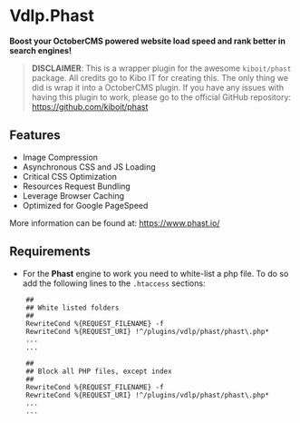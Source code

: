 # Vdlp.Phast

**Boost your OctoberCMS powered website load speed and rank better in search engines!**

> **DISCLAIMER**: This is a wrapper plugin for the awesome `kiboit/phast` package. All credits go to Kibo IT for creating this.
The only thing we did is wrap it into a OctoberCMS plugin. If you have any issues with having this plugin to work, please go to the official GitHub repository: https://github.com/kiboit/phast

## Features

- Image Compression
- Asynchronous CSS and JS Loading
- Critical CSS Optimization
- Resources Request Bundling
- Leverage Browser Caching
- Optimized for Google PageSpeed

More information can be found at: https://www.phast.io/

## Requirements

* For the **Phast** engine to work you need to white-list a php file. To do so add the following lines to the `.htaccess` sections:

```
    ##
    ## White listed folders
    ##
    RewriteCond %{REQUEST_FILENAME} -f
    RewriteCond %{REQUEST_URI} !^/plugins/vdlp/phast/phast\.php*
    ...
    ...
```

```
    ##
    ## Block all PHP files, except index
    ##
    RewriteCond %{REQUEST_FILENAME} -f
    RewriteCond %{REQUEST_URI} !^/plugins/vdlp/phast/phast\.php*
    ...
    ... 
```
